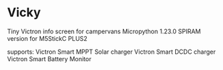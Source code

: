 # Vicky
 Tiny Victron info screen for campervans
 Micropython 1.23.0 SPIRAM version for M5StickC PLUS2

 supports:
  Victron Smart MPPT Solar charger
  Victron Smart DCDC charger
  Victron Smart Battery Monitor
